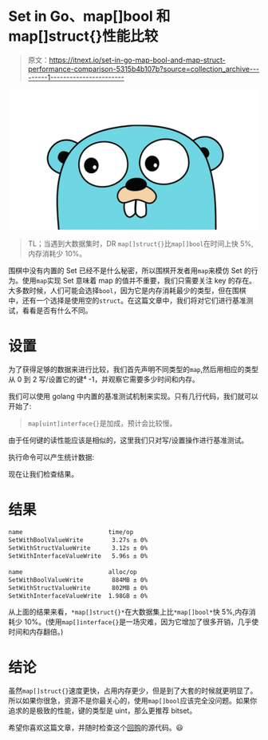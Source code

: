 # Set in Go、map[]bool 和 map[]struct{}性能比较

> 原文：<https://itnext.io/set-in-go-map-bool-and-map-struct-performance-comparison-5315b4b107b?source=collection_archive---------1----------------------->

![](img/c8be7508964ca4629be9b5bbabed97b7.png)

> TL；当遇到大数据集时，DR `map[]struct{}`比`map[]bool`在时间上快 5%,内存消耗少 10%。

围棋中没有内置的 Set 已经不是什么秘密，所以围棋开发者用`map`来模仿 Set 的行为。使用`map`实现 Set 意味着 map 的值并不重要，我们只需要关注 key 的存在。大多数时候，人们可能会选择`bool`，因为它是内存消耗最少的类型，但在围棋中，还有一个选择是使用空的`struct`。在这篇文章中，我们将对它们进行基准测试，看看是否有什么不同。

# 设置

为了获得足够的数据来进行比较，我们首先声明不同类型的`map`,然后用相应的类型从 0 到 2 写/设置它的键⁴ -1，并观察它需要多少时间和内存。

我们可以使用 golang 中内置的基准测试机制来实现。只有几行代码，我们就可以开始了:

> `map[uint]interface{}`是加成，预计会比较慢。

由于任何键的读性能应该是相似的，这里我们只对写/设置操作进行基准测试。

执行命令可以产生统计数据:

现在让我们检查结果。

# 结果

```
name                        time/op 
SetWithBoolValueWrite        3.27s ± 0% 
SetWithStructValueWrite      3.12s ± 0% 
SetWithInterfaceValueWrite   5.96s ± 0% 

name                        alloc/op 
SetWithBoolValueWrite        884MB ± 0% 
SetWithStructValueWrite      802MB ± 0% 
SetWithInterfaceValueWrite  1.98GB ± 0%
```

从上面的结果来看，`*map[]struct{}*`在大数据集上比`*map[]bool*`快 5%,内存消耗少 10%。(使用`map[]interface{}`是一场灾难，因为它增加了很多开销，几乎使时间和内存翻倍。)

# 结论

虽然`map[]struct{}`速度更快，占用内存更少，但是到了大套的时候就更明显了。所以如果你很急，资源不是你最关心的，使用`map[]bool`应该完全没问题。如果你追求的是极致的性能，键的类型是 uint，那么更推荐 bitset。

希望你喜欢这篇文章，并随时检查这个[回购](https://github.com/jeromewu/go-set-benchmark)的源代码。😃